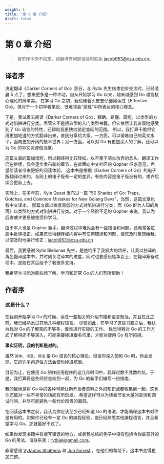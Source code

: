 ```yaml
---
weight: 1
title: "第 0 章 介绍"
draft: false
---
```


# 第 0 章 介绍

> 当前译本仍不稳定，如翻译有问题请及时联系 jacob953@csu.edu.cn。

## 译者序

决定翻译《Darker Corners of Go》那日，与 Rytis 先生结束初步交流时，已经凌晨 5 点了，想来更多是一种冲动。自从开始学习 Go 以来，越来越感到 Go 语言核心理论的简单美。
在学习 Go 之初，我也硬着头皮去仔细阅读过《Effective Go》。但对于一个初学者来说，很难领会“圣经”中所表达的核心理念。

于是，我试着去阅读《Darker Corners of Go》，精确、易懂、简短，以类型的方式对陷阱进行分类。尽管它不是很典型的入门类型书籍，但它依然让我直观地感受到了 Go 语言的特性，还帮助我更快地锁定查阅的范围。
所以，我打算干脆将它用更加地道的方式翻译出来，直接分享给大家。一方面，可以锻炼自己的英文水平，面向更加开阔的技术世界；另一方面，可以对 Go 有更加深入的了解，还可以为 Go 的中文资源做贡献。

这篇文章的篇幅很短，所以翻译得比较轻松，以不至于萌生放弃的念头。翻译工作仍在继续，我会逐步发布新的章节，在此面向中文社区的 Gopher 征求意见，希望给读者带来更好的阅读体验。
这本书是根据《Darker Corners of Go》的电子版翻译过来的，与网上的电子版有一定的差异，有些内容是电子版没有的，或许后续会更新上去。

实际上，在多年前，Kyle Quest 发布过一篇 "50 Shades of Go: Traps, Gotchas, and Common Mistakes for New Golang Devs"，当然，这篇文章也有中文译本。
那篇文章以难度高低的方式对陷阱进行分类，而《Go 鲜为人知的角落》以类型的方式对陷阱进行分类。对于一个经验不足的 Gopher 来说，我认为后者或许更易被接受和学习。

由于本人也是 Gopher 新手，翻译过程中难免会有一些错误和问题，还希望各位高手批评指正。如果您觉得翻译或内容中有任何错误和问题，请您及时反馈给我，以便及时地进行修正：jacob953@csu.edu.cn

最后，我要感谢 Rytis Bieliunas 先生，是他给予了我极大的信任，让我以独译的角色翻译这本书，并时刻关注译本的进度，同时也要感段桂华女士，在翻译筹备过程中，是她在背后给予了我很多支持。

我希望本书能对那些想了解、学习和研究 Go 的人们有所帮助！

## 作者序

### 这是什么？

在我刚开始学习 Go 的时候，读过一些相关的介绍书籍和语言规范，并且在此之前，我已经熟悉过其他几种编程语言。
尽管如此，在学习了这些书籍之后，我认为我对 Go 的了解真的不够多，很难进行实际的工作。
我觉得我对 Go 的工作方式了解得还不够深入，可能需要掉进很多坑里，才能对使用 Go 有所把握。

**事实证明，我的判断是对的。**

虽然 `简单`、`诗意`、`简洁` 是 Go 语言的核心理论，但当你深入使用 Go 时，你会发现，它的许多创造性方法会使你掉进坑里。

目前为止，在使用 Go 制作应用程序的这几年时间中，我踩过数不胜数的坑，于是，我打算将这些经验总结到一起，为 Go 的新手们编写一份指南。

我的目标是将 Go 中的各种可能让新开发者意料之外的知识点都收集到一起，这也许还能对一些不寻常的功能有所启发。
希望这样可以为读者节省大量的查询和调试时间，并尽可能避免一些代价昂贵的漏洞。

在阅读这本书之前，我认为你应该至少已经知道 Go 的语法，才能确保这本书对你是有用的。如果你已经有一定 Go 的编程经验，或已经熟悉其他编程语言，并且希望学习 Go，那就最好不过了。

如果你发现书籍中有撰写错误的地方，或者我总结的例子中没有包括令你最意外的 Go 的用法，请联系我：rytbiel@gmail.com。

非常感谢 [Vytautas Shaltenis](https://rtfb.lt/) 和 [Jon Forrest](https://jlforrest.wordpress.com/) ，在他们的帮助下，这本书变得更加完整。
